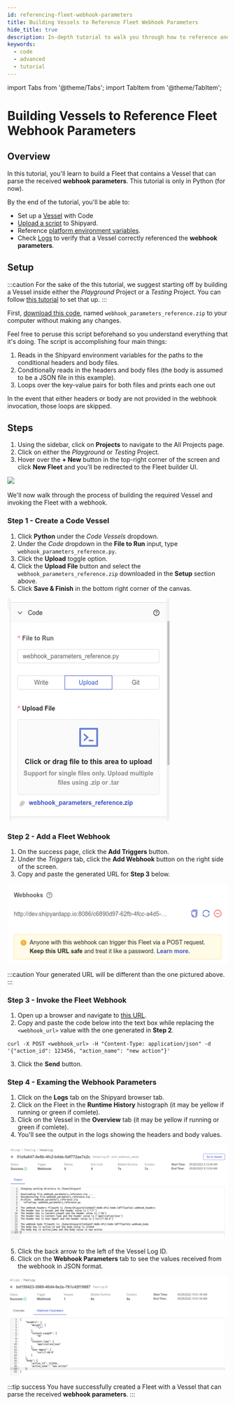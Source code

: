 ```yaml
---
id: referencing-fleet-webhook-parameters
title: Building Vessels to Reference Fleet Webhook Parameters
hide_title: true
description: In-depth tutorial to walk you through how to reference and read webhook parameter values.
keywords:
  - code
  - advanced
  - tutorial
---
```


import Tabs from '@theme/Tabs';
import TabItem from '@theme/TabItem';

# Building Vessels to Reference Fleet Webhook Parameters

## Overview

In this tutorial, you'll learn to build a Fleet that contains a Vessel that can parse the received **webhook parameters**. This tutorial is only in Python \(for now\).

By the end of the tutorial, you'll be able to:

- Set up a [Vessel](../reference/vessels.md) with Code
- [Upload a script](../reference/code/upload-code.md) to Shipyard.
- Reference [platform environment variables](../reference/shipyard-environment-variables.md).
- Check [Logs](../reference/logs/logs-overview.md) to verify that a Vessel correctly referenced the **webhook parameters**.

## Setup

:::caution
For the sake of the this tutorial, we suggest starting off by building a Vessel inside either the *Playground* Project or a *Testing* Project. You can follow [this tutorial](../getting-started/first-project.md) to set that up.
:::

First, [download this code](https://drive.google.com/file/d/1TYvbvxNgkaBJkE2mC5A81SzGzSIfLVH4/view?usp=sharing), named `webhook_parameters_reference.zip` to your computer without making any changes.

Feel free to peruse this script beforehand so you understand everything that it's doing. The script is accomplishing four main things:

1. Reads in the Shipyard environment variables for the paths to the conditional headers and body files.
2. Conditionally reads in the headers and body files (the body is assumed to be a JSON file in this example).
3. Loops over the key-value pairs for both files and prints each one out

In the event that either headers or body are not provided in the webhook invocation, those loops are skipped.

## Steps

1. Using the sidebar, click on **Projects** to navigate to the All Projects page.
2. Click on either the *Playground* or *Testing* Project.
3. Hover over the **+ New** button in the top-right corner of the screen and click **New Fleet** and you'll be redirected to the Fleet builder UI.

![](../.gitbook/assets/shipyard_2021_03_16_16_23_03.png)

We'll now walk through the process of building the required Vessel and invoking the Fleet with a webhook.

### Step 1 - Create a Code Vessel

1. Click **Python** under the _Code Vessels_ dropdown.
2. Under the _Code_ dropdown in the **File to Run** input, type `webhook_parameters_reference.py`.
3. Click the **Upload** toggle option.
4. Click the **Upload File** button and select the `webhook_parameters_reference.zip` downloaded in the **Setup** section above.
5. Click **Save & Finish** in the bottom right corner of the canvas.

![](../.gitbook/assets/uploaded_webhook_parameters_code_panel.png)

### Step 2 - Add a Fleet Webhook

1. On the success page, click the **Add Triggers** button.
2. Under the _Triggers_ tab, click the **Add Webhook** button on the right side of the screen.
3. Copy and paste the generated URL for **Step 3** below.

![](../.gitbook/assets/generated_webhook_for_parameters_output.png)

:::caution
Your generated URL will be different than the one pictured above.
:::

### Step 3 - Invoke the Fleet Webhook

1. Open up a browser and navigate to [this URL](https://reqbin.com/curl).
2. Copy and paste the code below into the text box while replacing the `<webhook_url>` value with the one generated in **Step 2**.

```
curl -X POST <webhook_url> -H "Content-Type: application/json" -d '{"action_id": 123456, "action_name": "new action"}'
```

3. Click the **Send** button.

### Step 4 - Examing the Webhook Parameters

1. Click on the **Logs** tab on the Shipyard browser tab.
2. Click on the Fleet in the **Runtime History** histograph (it may be yellow if running or green if comlete).
3. Click on the Vessel in the **Overview** tab (it may be yellow if running or green if comlete).
4. You'll see the output in the logs showing the headers and body values.

![](../.gitbook/assets/webhook_parameters_output_logs.png)

5. Click the back arrow to the left of the Vessel Log ID.
6. Click on the **Webhook Parameters** tab to see the values received from the webhook in JSON format.

![](../.gitbook/assets/webhook_parameters_output_tab.png)

:::tip success
You have successfully created a Fleet with a Vessel that can parse the received **webhook parameters**.
:::
